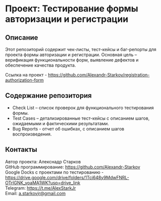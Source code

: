 # Проект: Тестирование формы авторизации и регистрации

## Описание

Этот репозиторий содержит чек-листы, тест-кейсы и баг-репорты для проекта формы авторизации и регистрации. Основная цель – верификация функциональности форм, выявление дефектов и обеспечение качества продукта.  

Ссылка на проект - https://github.com/Alexandr-Starkov/registration-authorization-form

## Содержание репозитория
- Check List – список проверок для функционального тестирования формы.  
- Test Cases – детализированные тест-кейсы с описанием шагов, ожидаемыми и фактическими результатами.  
- Bug Reports - отчет об ошибках, с описанием шагов воспроизведения.  

## Контакты
Автор проекта: Алекснадр Старков  
GitHub программирование: https://github.com/Alexandr-Starkov  
Google Docks с проектами по тестированию -https://drive.google.com/drive/folders/1Tcj648y9MdwFNRL-OTrIGNK_voaMA1WK?usp=drive_link  
Telegram: https://t.me/AlexStarkJr  
Email: a.starkovjr@gmail.com
